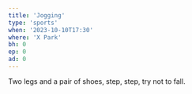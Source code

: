 ```yaml
---
title: 'Jogging'
type: 'sports'
when: '2023-10-10T17:30'
where: 'X Park'
bh: 0
ep: 0
ad: 0
---
```


Two legs and a pair of shoes, step, step, try not to fall.
